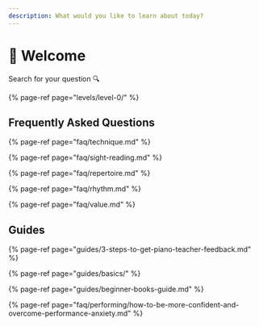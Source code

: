 ```yaml
---
description: What would you like to learn about today?
---
```


# 👋 Welcome

Search for your question 🔍

{% page-ref page="levels/level-0/" %}





## **Frequently Asked Questions**

{% page-ref page="faq/technique.md" %}

{% page-ref page="faq/sight-reading.md" %}

{% page-ref page="faq/repertoire.md" %}

{% page-ref page="faq/rhythm.md" %}

{% page-ref page="faq/value.md" %}

## Guides

{% page-ref page="guides/3-steps-to-get-piano-teacher-feedback.md" %}

{% page-ref page="guides/basics/" %}

{% page-ref page="guides/beginner-books-guide.md" %}

{% page-ref page="faq/performing/how-to-be-more-confident-and-overcome-performance-anxiety.md" %}



